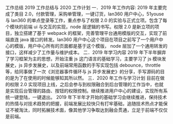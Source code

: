 工作总结
2019 工作总结与 2020 工作计划
一．2019 年工作内容:
2019 年主要完成了类目 2.0，付款管理，采购单管理，一键订货，lan360 用户中心，51youse 与 lan360 的单点登录等工作，重点参与了权限 2.0 的实验与正式立项。包含了每个模块的前端 ui 与交互的实现，node 层逻辑的书写。权限 2.0 是新立项的项目，独立搭建了基于 webpack 的框架，完善管理平台通用模版的交互，实现了前端直连 java 接口的转发。lan360 用户中心这个项目在项目之前写了一个用户中心的模版，用户中心所有的页面都是基于这个模版， node 层加了一个通用转发的接口，这样减少了工作量与维护成本。
二．2019 年学习内容
2019 年下半年摒弃了学习框架为主的思想，开始注重 js 这门语言的基础学习，主要学习了 js 模块发展史，js 异步发展史，以及前端常用函数的手写实现包括 debounce，throttle 等，给同事做了一次《浏览器事件循环与 js 异步发展史》的分享，手写源码的目的是为了在使用的时候能够知其所以然。
三．2020 年工作与学习计划
目前在做的权限 2.0 实现项目上线，之后会参与到权限融合到后台管理的工作当中，也就是实现后台管理的路由、按钮的权限控制。继续推进用户中心的建设，实现所有系统一键登陆，一键退出。
2019 年下半年才开始的基础学习会继续推进，保持技术的热情与对技术趋势的把握，前端发展比较快只有打牢基础，追随技术热点才能保证不被淘汰，同时拓展技术面，像其他学习争取达到融会贯通，立足于前端不仅仅是前端。
